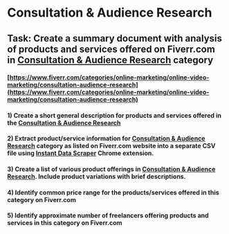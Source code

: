 # Consultation & Audience Research
## Task: Create a summary document with analysis of products and services offered on Fiverr.com in [Consultation & Audience Research](https://www.fiverr.com/categories/online-marketing/online-video-marketing/consultation-audience-research) category
#### [https://www.fiverr.com/categories/online-marketing/online-video-marketing/consultation-audience-research](https://www.fiverr.com/categories/online-marketing/online-video-marketing/consultation-audience-research)
#### 1) Create a short general description for products and services offered in the [Consultation & Audience Research](https://www.fiverr.com/categories/online-marketing/online-video-marketing/consultation-audience-research)
#### 2) Extract product/service information for [Consultation & Audience Research](https://www.fiverr.com/categories/online-marketing/online-video-marketing/consultation-audience-research) category as listed on Fiverr.com website into a separate CSV file using [Instant Data Scraper](https://chrome.google.com/webstore/detail/instant-data-scraper/ofaokhiedipichpaobibbnahnkdoiiah) Chrome extension.
#### 3) Create a list of various product offerings in [Consultation & Audience Research](https://www.fiverr.com/categories/online-marketing/online-video-marketing/consultation-audience-research). Include product variations with brief descriptions.
#### 4) Identify common price range for the products/services offered in this category on Fiverr.com
#### 5) Identify approximate number of freelancers offering products and services in this category on Fiverr.com
